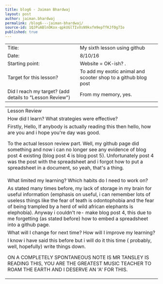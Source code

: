 ```yaml
---
title: blog6 - Jaiman Bhardwaj
layout: post
author: jaiman.bhardwaj
permalink: /blog6---jaiman-bhardwaj/
source-id: 1QJPuABlnOKox-qpkUGlTIvXsN9kxfm9epTfKJfOg7Io
published: true
---
```

<table>
  <tr>
    <td>Title:</td>
    <td>My sixth lesson using github</td>
  </tr>
  <tr>
    <td>Date:</td>
    <td>8/10/16</td>
  </tr>
  <tr>
    <td>Starting point:</td>
    <td>Website = OK-ish? .</td>
  </tr>
  <tr>
    <td>Target for this lesson?</td>
    <td>To add my exotic animal and scooter shop to a github blog post</td>
  </tr>
  <tr>
    <td>Did I reach my target? 
(add details to "Lesson Review")</td>
    <td>From my memory, yes.</td>
  </tr>
</table>


<table>
  <tr>
    <td>Lesson Review</td>
  </tr>
  <tr>
    <td>How did I learn? What strategies were effective? </td>
  </tr>
  <tr>
    <td>Firstly, Hello, If anybody is actually reading this then hello, how are you and i hope you're day was good.

To the actual lesson review part. Well, my github page did something and now i can no longer see any evidence of blog post 4 existing (blog post 4 is blog post 5). Unfortunately post 4 was the post with the spreadsheet and i forgot how to put a spreadsheet in a document, so yeah, that's a thing.</td>
  </tr>
  <tr>
    <td>What limited my learning? Which habits do I need to work on? </td>
  </tr>
  <tr>
    <td>As stated many times before, my lack of storage in my brain for useful information (emphasis on useful, i can remember lots of useless things like the fear of teath is odontophobia and the fear of being trampled by a herd of wild african elephants is elephobia). Anyway i couldn't re- make blog post 4,  this due to me forgetting (as stated before) how to embed a spreadsheet into a github page. </td>
  </tr>
  <tr>
    <td>What will I change for next time? How will I improve my learning?</td>
  </tr>
  <tr>
    <td>I know i have said this before but i will do it this time ( probably, well, hopefully) write things down.

ON A COMPLETELY SPONTANEOUS NOTE IS MR TANSLEY IS READING THIS, YOU ARE THE GREATEST MUSIC TEACHER TO ROAM THE EARTH AND I DESERVE AN 'A' FOR THIS. </td>
  </tr>
</table>


